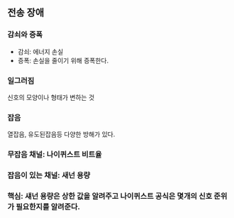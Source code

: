 ## 전송 장애

### 감쇠와 증폭

- 감쇠: 에너지 손실
- 증폭: 손실을 줄이기 위해 증폭한다.

### 일그러짐

신호의 모양이나 형태가 변하는 것

### 잡음

열잡음, 유도된잡음등  다양한 방해가 있다.

### 무잡음 채널: 나이퀴스트 비트율

### 잡음이 있는 채널: 새넌 용량

### 핵심: 섀넌 용량은 상한 값을 알려주고 나이퀴스트 공식은 몇개의 신호 준위가 필요한지를 알려준다.